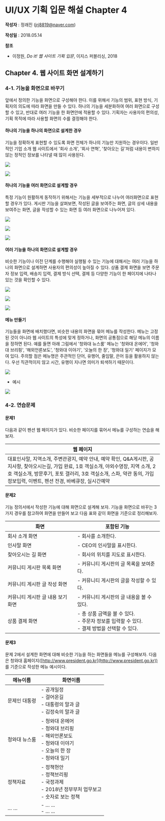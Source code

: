 # UI/UX 기획 입문 해설 Chapter 4

**작성자** : 정래진 (jrj8819@naver.com)

**작성일** : 2018.05.14

**참조**

- 이정원, *Do it! 웹 사이트 기획 입문*, 이지스 퍼블리싱, 2018



## Chapter 4. 웹 사이트 화면 설계하기

### 4-1. 기능을 화면으로 바꾸기

앞에서 정의한 기능을 화면으로 구성해야 한다. 이를 위해서 기능의 범위, 표현 방식, 기획자의 의도에 따라 화면을 만들 수 있다. 하나의 기능을 세분화하여 여러 화면으로 구성할 수 있고, 반대로 여러 기능을 한 화면안에 적용할 수 있다. 기획자는 사용자의 편의성, 기획 목적에 따라 사용할 화면의 수를 결정해야 한다.



#### 하나의 기능을 하나의 화면으로 설계한 경우

기능을 정확하게 표현할 수 있도록 화면 전체가 하나의 기능만 지원하는 경우이다. 일반적인 기업 소개 웹 사이트에서 '회사 소개', '회사 연혁', '찾아오는 길'처럼 내용이 변하지 않는 정적인 정보를 나타낼 때 많이 사용된다.

![](./img/img33.png)

![](./img/img34.png)



#### 하나의 기능을 여러 화면으로 설계할 경우

특정 기능이 원활하게 동작하기 위해서는 기능을 세부적으로 나누어 여러화면으로 표현할 경우가 있다. 게시판 기능을 살펴보면, 작성된 글을 보여주는 화면, 글의 상세 내용을 보여주는 화면, 글을 작성할 수 있는 화면 등 여러 화면으로 나누어져 있다.

![](./img/img35.png)

![](./img/img36.png)

![](./img/img37.png)



#### 여러 기능을 하나의 화면으로 설계할 경우

비슷한 기능이나 이전 단계를 수행해야 실행될 수 있는 기능에 대해서는 여러 기능을 하나의 화면으로 설계하면 사용자의 편의성이 높아질 수 있다. 상품 결제 화면을 보면 주문자 정보 입력, 배송지 입력, 결제 방식 선택, 결제 등 다양한 기능이 한 페이지에 나타나 있는 것을 확인할 수 있다.

![](./img/img38.png)

![](./img/img39.png)

![](./img/img40.png)



#### 메뉴 만들기

기능들을 화면에 배치했다면, 비슷한 내용의 화면을 묶어 메뉴를 작성한다. 메뉴는 고정된 것이 아니라 웹 사이트의 특성에 맞게 정하거나, 화면의 공통점으로 해당 메뉴의 이름을 정하면 된다. 예를 들면 아래 그림에서 '청와대 뉴스룸' 메뉴는 '청와대 온에어', '청와대 브리핑', '해외언론보도', '청와대 이야기', '오늘의 한 장', '청와대 일기' 페이지가 모여 있다. 주의할 점은 메뉴명은 주관적인 단어, 유행어, 줄임말, 은어 등을 활용하지 않는다. 우선 직관적이지 않고 시간, 유행이 지나면 의미가 퇴색하기 때문이다.

![](./img/img41.png)



- 예시

![](./img/img42.png)





### 4-2. 연습문제

#### 문제1

다음과 같이 펜션 웹 페이지가 있다. 비슷한 페이지를 묶어서 메뉴를 구성하는 연습을 해보자. 

| 웹 페이지                                                    |
| ------------------------------------------------------------ |
| 대표인사말, 지역소개, 주변관광지, 예약 안내, 예약 확인, Q&A게시판, 공지사항, 찾아오시는길, 가입 완료, 1호 객실소개, 야외수영장, 지역 소개, 2호 객실소개, 방문후기, 포토 갤러리, 3호 객실소개, 스파, 약관 동의, 가입정보입력, 이벤트, 펜션 전경, 바베큐장, 실시간예약 |

#### 문제2

기능 정의서에서 작성한 기능에 대해 화면으로 설계해 보자. 기능을 화면으로 바꾸는 3가지 경우를 참고하여 화면을 만들어 보고 다음 표와 같이 화면을 기준으로 정리해보자.



| 화면                              | 포함된 기능                                                  |
| --------------------------------- | ------------------------------------------------------------ |
| 회사 소개 화면                    | - 회사를 소개한다.                                           |
| 인사말 화면                       | - CEO의 인사말을 표시한다.                                   |
| 찾아오시는 길 화면                | - 회사의 위치를 지도로 표시한다.                             |
| 커뮤니티 게시판 목록 화면         | - 커뮤니티 게시판의 글 목록을 보여준다.                      |
| 커뮤니티 게시판 글 작성 화면      | - 커뮤니티 게시판의 글을 작성할 수 있다.                     |
| 커뮤니티 게시판 글 내용 보기 화면 | - 커뮤니티 게시판의 글 내용을 볼 수 있다.                    |
| 상품 결제 화면                    | - 총 상품 금액을 볼 수 있다.<br>- 주문자 정보를 입력할 수 있다.<br>- 결제 방법을 선택할 수 있다. |



#### 문제3

문제 2에서 설계한 화면에 대해 비슷한 기능을 하는 화면들을 메뉴를 구성해보자. 다음은 청와대 홈페이지([http://www.president.go.kr](http://www.president.go.kr)) 를 기준으로 작성한 메뉴 예시이다.

| 메뉴이름      | 화면이름                                                     |
| ------------- | ------------------------------------------------------------ |
| 문제인 대통령 | - 공개일정<br>- 걸어온길<br>- 대통령의 말과 글<br>- 김정숙의 말과 글 |
| 청와대 뉴스룸 | - 청와대 온에어<br>- 청와대 브리핑<br>- 해외언론보도<br>- 청와대 이야기<br>- 오늘의 한 장<br>- 청와대 일기 |
| 정책자료      | - 정책현안<br>- 정책브리핑<br>- 국정과제<br>- 2018년 정부부처 업무보고<br>- 숫자로 보는 정책 |
| … …           | - … ...<br>- … ...                                           |

